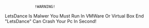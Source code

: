                  !WARNING!
  LetsDance Is Malwer You Must Run In VMWare Or Virtual Box
  End "LetsDance" Can Crash Your Pc In Second!
